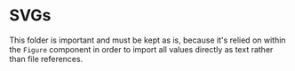 # SVGs

This folder is important and must be kept as is, because it's relied on within the `Figure` component in order to import all values directly as text rather than file references.
